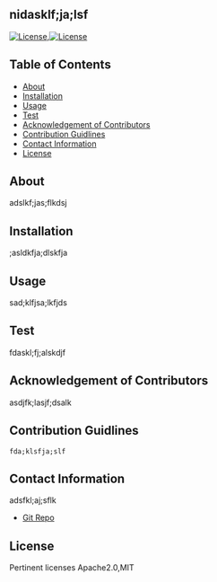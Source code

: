 

## nidasklf;ja;lsf
[![License](https://img.shields.io/badge/License-Apache%202.0-blue.svg)](https://opensource.org/licenses/Apache-2.0),[![License](https://img.shields.io/badge/License-MIT-yellow.svg)](https://opensource.org/licenses/MIT)

## Table of Contents
- [About](#about)
- [Installation](#installation)
- [Usage](#usage)
- [Test](#test)
- [Acknowledgement of Contributors](#acknowledgement)
- [Contribution Guidlines](#contributing)
- [Contact Information](#contact)
- [License](#license)

## About <a name = "about"></a>
adslkf;jas;flkdsj

## Installation <a name = "installation"></a>
;asldkfja;dlskfja

## Usage <a name = "usage"></a>
sad;klfjsa;lkfjds

## Test <a name = "test"></a>
fdaskl;fj;alskdjf

## Acknowledgement of Contributors <a name = "acknowledgement"></a>
asdjfk;lasjf;dsalk

## Contribution Guidlines <a name = "contributing"></a>
    fda;klsfja;slf

## Contact Information <a name = "contact"></a>
adsfkl;aj;sflk
* [Git Repo](https://github.com/nicoguarino)

## License <a name = "license"></a>
Pertinent licenses Apache2.0,MIT
    

